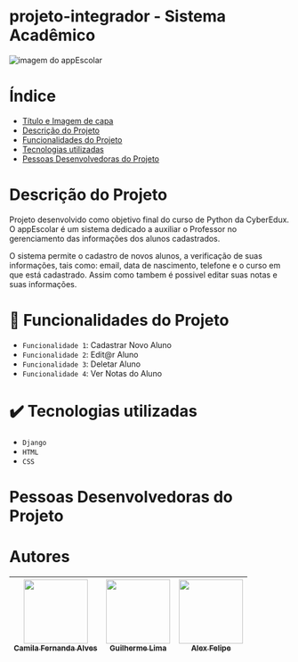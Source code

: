 # projeto-integrador - Sistema Acadêmico

![imagem do appEscolar](https://github.com/AlexandreMatos1/projeto-integrador-/assets/152565845/a3cd8eed-9e20-4ba0-be2c-95df76e2cf16)

# Índice 

* [Título e Imagem de capa](#Título-e-Imagem-de-capa)
* [Descrição do Projeto](#descrição-do-projeto)
* [Funcionalidades do Projeto](#funcionalidades-do-projeto)
* [Tecnologias utilizadas](#tecnologias-utilizadas)
* [Pessoas Desenvolvedoras do Projeto](#pessoas-desenvolvedoras)

# Descrição do Projeto

Projeto desenvolvido como objetivo final do curso de Python da CyberEdux. O appEscolar é um sistema dedicado a auxiliar o Professor no gerenciamento das informações dos alunos cadastrados.

O sistema permite o cadastro de novos alunos, a verificação de suas informações, tais como: email, data de nascimento, telefone e o curso em que está cadastrado. Assim como tambem é possivel editar suas notas e suas informações.

# :hammer: Funcionalidades do Projeto

- `Funcionalidade 1`: Cadastrar Novo Aluno
- `Funcionalidade 2`: Edit@r Aluno
- `Funcionalidade 3`: Deletar Aluno
- `Funcionalidade 4`: Ver Notas do Aluno

# ✔️ Tecnologias utilizadas
- `Django`
- `HTML`
- `CSS`

# Pessoas Desenvolvedoras do Projeto

# Autores

| [<img loading="lazy" src="https://avatars.githubusercontent.com/u/37356058?v=4" width=115><br><sub>Camila Fernanda Alves</sub>](https://github.com/camilafernanda) |  [<img loading="lazy" src="https://avatars.githubusercontent.com/u/30351153?v=4" width=115><br><sub>Guilherme Lima</sub>](https://github.com/guilhermeonrails) |  [<img loading="lazy" src="https://avatars.githubusercontent.com/u/8989346?v=4" width=115><br><sub>Alex Felipe</sub>](https://github.com/alexfelipe) |
| :---: | :---: | :---: |



